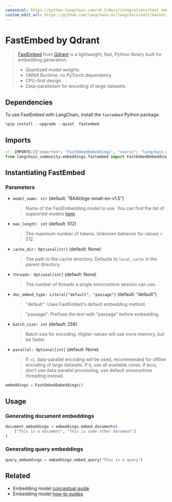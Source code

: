 ```yaml
---
canonical: https://python.langchain.com/v0.2/docs/integrations/text_embedding/fastembed/
custom_edit_url: https://github.com/langchain-ai/langchain/edit/master/docs/docs/integrations/text_embedding/fastembed.ipynb
---
```


# FastEmbed by Qdrant

> [FastEmbed](https://qdrant.github.io/fastembed/) from [Qdrant](https://qdrant.tech) is a lightweight, fast, Python library built for embedding generation. 
> 
> - Quantized model weights
> - ONNX Runtime, no PyTorch dependency
> - CPU-first design
> - Data-parallelism for encoding of large datasets.

## Dependencies

To use FastEmbed with LangChain, install the `fastembed` Python package.

```python
%pip install --upgrade --quiet  fastembed
```

## Imports

```python
<!--IMPORTS:[{"imported": "FastEmbedEmbeddings", "source": "langchain_community.embeddings.fastembed", "docs": "https://api.python.langchain.com/en/latest/embeddings/langchain_community.embeddings.fastembed.FastEmbedEmbeddings.html", "title": "FastEmbed by Qdrant"}]-->
from langchain_community.embeddings.fastembed import FastEmbedEmbeddings
```

## Instantiating FastEmbed

### Parameters
- `model_name: str` (default: "BAAI/bge-small-en-v1.5")
  > Name of the FastEmbedding model to use. You can find the list of supported models [here](https://qdrant.github.io/fastembed/examples/Supported_Models/).
- `max_length: int` (default: 512)
  > The maximum number of tokens. Unknown behavior for values > 512.
- `cache_dir: Optional[str]` (default: None)
  > The path to the cache directory. Defaults to `local_cache` in the parent directory.
- `threads: Optional[int]` (default: None)
  > The number of threads a single onnxruntime session can use.
- `doc_embed_type: Literal["default", "passage"]` (default: "default")
  > "default": Uses FastEmbed's default embedding method.
  
  > "passage": Prefixes the text with "passage" before embedding.
- `batch_size: int` (default: 256)
  > Batch size for encoding. Higher values will use more memory, but be faster.
- `parallel: Optional[int]` (default: None)
  
  > If `>1`, data-parallel encoding will be used, recommended for offline encoding of large datasets.
If `0`, use all available cores.
If `None`, don't use data-parallel processing, use default onnxruntime threading instead.

```python
embeddings = FastEmbedEmbeddings()
```

## Usage

### Generating document embeddings

```python
document_embeddings = embeddings.embed_documents(
    ["This is a document", "This is some other document"]
)
```

### Generating query embeddings

```python
query_embeddings = embeddings.embed_query("This is a query")
```

## Related

- Embedding model [conceptual guide](/docs/concepts/#embedding-models)
- Embedding model [how-to guides](/docs/how_to/#embedding-models)